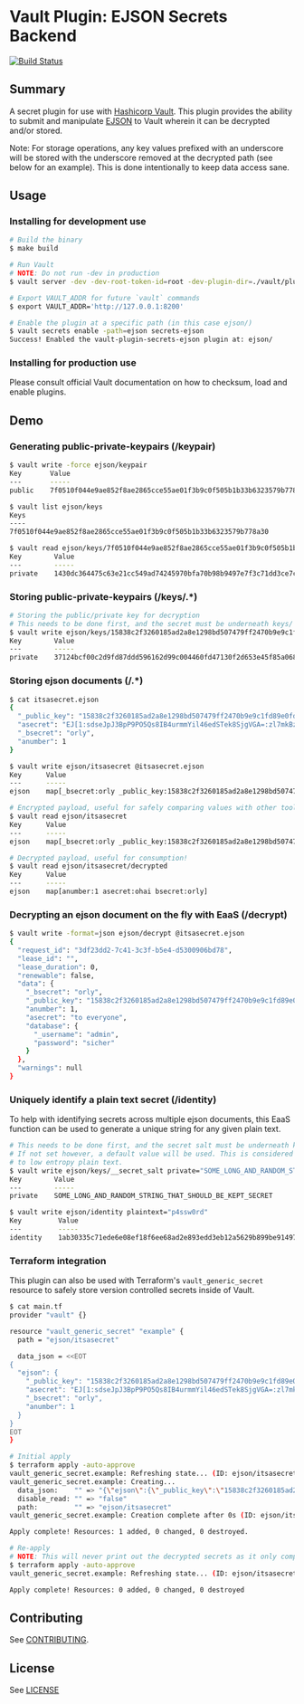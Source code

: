 # Vault Plugin: EJSON Secrets Backend

[![Build Status](https://travis-ci.com/Shopify/vault-plugin-secrets-ejson.svg?branch=master)](https://travis-ci.com/Shopify/vault-plugin-secrets-ejson)

## Summary

A secret plugin for use with [Hashicorp Vault](https://www.github.com/hashicorp/vault). This plugin provides the ability to submit and manipulate [EJSON](https://github.com/Shopify/ejson) to Vault wherein it can be decrypted and/or stored.

Note: For storage operations, any key values prefixed with an underscore will be stored with the underscore removed at the decrypted path (see below for an example). This is done intentionally to keep data access sane.

## Usage

### Installing for development use

```bash
# Build the binary
$ make build

# Run Vault
# NOTE: Do not run -dev in production
$ vault server -dev -dev-root-token-id=root -dev-plugin-dir=./vault/plugins

# Export VAULT_ADDR for future `vault` commands
$ export VAULT_ADDR='http://127.0.0.1:8200'

# Enable the plugin at a specific path (in this case ejson/)
$ vault secrets enable -path=ejson secrets-ejson
Success! Enabled the vault-plugin-secrets-ejson plugin at: ejson/
```

### Installing for production use
Please consult official Vault documentation on how to checksum, load and enable plugins.

## Demo


### Generating public-private-keypairs (/keypair)

```bash
$ vault write -force ejson/keypair
Key       Value
---       -----
public    7f0510f044e9ae852f8ae2865cce55ae01f3b9c0f505b1b33b6323579b778a30

$ vault list ejson/keys
Keys
----
7f0510f044e9ae852f8ae2865cce55ae01f3b9c0f505b1b33b6323579b778a30

$ vault read ejson/keys/7f0510f044e9ae852f8ae2865cce55ae01f3b9c0f505b1b33b6323579b778a30
Key        Value
---        -----
private    1430dc364475c63e21cc549ad74245970bfa70b98b9497e7f3c71dd3ce7cb13c
```

### Storing public-private-keypairs (/keys/.*)

```bash
# Storing the public/private key for decryption
# This needs to be done first, and the secret must be underneath keys/
$ vault write ejson/keys/15838c2f3260185ad2a8e1298bd507479ff2470b9e9c1fd89e0fdfefe2959f56 private="37124bcf00c2d9fd87ddd596162d99c004460fd47130f2d653e45f85a0681cf0"
Key        Value
---        -----
private    37124bcf00c2d9fd87ddd596162d99c004460fd47130f2d653e45f85a0681cf0
```

### Storing ejson documents (/.*)
```bash
$ cat itsasecret.ejson
{
  "_public_key": "15838c2f3260185ad2a8e1298bd507479ff2470b9e9c1fd89e0fdfefe2959f56",
  "asecret": "EJ[1:sdseJpJ3BpP9PO5Qs8IB4urmmYil46edSTek8SjgVGA=:zl7mkBzL4g2d0PE3hPucmfbDjf3aDK7K:iryi3H7wRGWvUI8kjfWLtP3sFiw=]",
  "_bsecret": "orly",
  "anumber": 1
}

$ vault write ejson/itsasecret @itsasecret.ejson
Key      Value
---      -----
ejson    map[_bsecret:orly _public_key:15838c2f3260185ad2a8e1298bd507479ff2470b9e9c1fd89e0fdfefe2959f56 anumber:1 asecret:EJ[1:sdseJpJ3BpP9PO5Qs8IB4urmmYil46edSTek8SjgVGA=:zl7mkBzL4g2d0PE3hPucmfbDjf3aDK7K:iryi3H7wRGWvUI8kjfWLtP3sFiw=]]

# Encrypted payload, useful for safely comparing values with other tools (e.g. Terraform)
$ vault read ejson/itsasecret
Key      Value
---      -----
ejson    map[_bsecret:orly _public_key:15838c2f3260185ad2a8e1298bd507479ff2470b9e9c1fd89e0fdfefe2959f56 anumber:1 asecret:EJ[1:sdseJpJ3BpP9PO5Qs8IB4urmmYil46edSTek8SjgVGA=:zl7mkBzL4g2d0PE3hPucmfbDjf3aDK7K:iryi3H7wRGWvUI8kjfWLtP3sFiw=]]

# Decrypted payload, useful for consumption!
$ vault read ejson/itsasecret/decrypted
Key      Value
---      -----
ejson    map[anumber:1 asecret:ohai bsecret:orly]
```

### Decrypting an ejson document on the fly with EaaS (/decrypt)
```bash
$ vault write -format=json ejson/decrypt @itsasecret.ejson
{
  "request_id": "3df23dd2-7c41-3c3f-b5e4-d5300906bd78",
  "lease_id": "",
  "lease_duration": 0,
  "renewable": false,
  "data": {
    "_bsecret": "orly",
    "_public_key": "15838c2f3260185ad2a8e1298bd507479ff2470b9e9c1fd89e0fdfefe2959f56",
    "anumber": 1,
    "asecret": "to everyone",
    "database": {
      "_username": "admin",
      "password": "sicher"
    }
  },
  "warnings": null
}
```

### Uniquely identify a plain text secret (/identity)
To help with identifying secrets across multiple ejson documents, this EaaS function can be used to generate a unique string for any given plain text.
```bash
# This needs to be done first, and the secret salt must be underneath keys/
# If not set however, a default value will be used. This is considered less secure, especially if applied
# to low entropy plain text.
$ vault write ejson/keys/__secret_salt private="SOME_LONG_AND_RANDOM_STRING_THAT_SHOULD_BE_KEPT_SECRET"
Key        Value
---        -----
private    SOME_LONG_AND_RANDOM_STRING_THAT_SHOULD_BE_KEPT_SECRET

$ vault write ejson/identity plaintext="p4ssw0rd"
Key         Value
---         -----
identity    1ab30335c71ede6e08ef18f6ee68ad2e893edd3eb12a5629b899be9149777ee1
```


### Terraform integration

This plugin can also be used with Terraform's `vault_generic_secret` resource to safely store version controlled secrets inside of Vault.

```bash
$ cat main.tf
provider "vault" {}

resource "vault_generic_secret" "example" {
  path = "ejson/itsasecret"

  data_json = <<EOT
{
  "ejson": {
    "_public_key": "15838c2f3260185ad2a8e1298bd507479ff2470b9e9c1fd89e0fdfefe2959f56",
    "asecret": "EJ[1:sdseJpJ3BpP9PO5Qs8IB4urmmYil46edSTek8SjgVGA=:zl7mkBzL4g2d0PE3hPucmfbDjf3aDK7K:iryi3H7wRGWvUI8kjfWLtP3sFiw=]",
    "_bsecret": "orly",
    "anumber": 1
  }
}
EOT
}

# Initial apply
$ terraform apply -auto-approve
vault_generic_secret.example: Refreshing state... (ID: ejson/itsasecret)
vault_generic_secret.example: Creating...
  data_json:    "" => "{\"ejson\":{\"_public_key\":\"15838c2f3260185ad2a8e1298bd507479ff2470b9e9c1fd89e0fdfefe2959f56\",\"anumber\":1,\"asecret\":\"EJ[1:dPD6H7zfvJRwpJEIixW4HmZOSr+Mwi68Dtp0h+w5fAM=:lsAK/idjgbFagIWHIooBmVsTwFO1xr/1:cyzQwFGgAnMH24wVTwQKpSAw0V2vFQsD7x329g==]\",\"_bsecret\":\"orly\",\"anumber\":\"1\"}}"
  disable_read: "" => "false"
  path:         "" => "ejson/itsasecret"
vault_generic_secret.example: Creation complete after 0s (ID: ejson/itsasecret)

Apply complete! Resources: 1 added, 0 changed, 0 destroyed.

# Re-apply
# NOTE: This will never print out the decrypted secrets as it only compares the encrypted payload
$ terraform apply -auto-approve
vault_generic_secret.example: Refreshing state... (ID: ejson/itsasecret)

Apply complete! Resources: 0 added, 0 changed, 0 destroyed
```

## Contributing

See [CONTRIBUTING](./CONTRIBUTING.md).

## License

See [LICENSE](./LICENSE)
